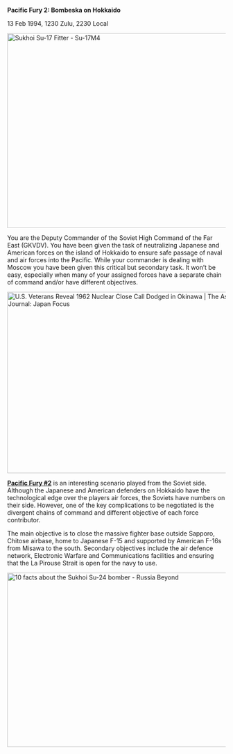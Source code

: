 **Pacific Fury 2: Bombeska on Hokkaido**

13 Feb 1994, 1230 Zulu, 2230 Local

<img src="/assets\images\aar\pf\pf2\media\image1.jpeg" style="width:6.14583in;height:4.66667in" alt="Sukhoi Su-17 Fitter - Su-17M4" />

You are the Deputy Commander of the Soviet High Command of the Far East
(GKVDV). You have been given the task of neutralizing Japanese and
American forces on the island of Hokkaido to ensure safe passage of
naval and air forces into the Pacific. While your commander is dealing
with Moscow you have been given this critical but secondary task. It
won’t be easy, especially when many of your assigned forces have a
separate chain of command and/or have different objectives.

<img src="/assets\images\aar\pf\pf2\media\image2.jpeg" style="width:6.5in;height:4.34722in" alt="U.S. Veterans Reveal 1962 Nuclear Close Call Dodged in Okinawa | The Asia-Pacific Journal: Japan Focus" />

**<u>Pacific Fury \#2</u>** is an interesting scenario played from the
Soviet side. Although the Japanese and American defenders on Hokkaido
have the technological edge over the players air forces, the Soviets
have numbers on their side. However, one of the key complications to be
negotiated is the divergent chains of command and different objective of
each force contributor.

The main objective is to close the massive fighter base outside Sapporo,
Chitose airbase, home to Japanese F-15 and supported by American F-16s
from Misawa to the south. Secondary objectives include the air defence
network, Electronic Warfare and Communications facilities and ensuring
that the La Pirouse Strait is open for the navy to use.

<img src="/assets\images\aar\pf\pf2\media\image3.jpeg" style="width:6.26042in;height:4.17361in" alt="10 facts about the Sukhoi Su-24 bomber - Russia Beyond" />
